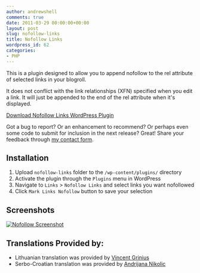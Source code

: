 ```yaml
---
author: andrewshell
comments: true
date: 2011-03-29 00:00:00+00:00
layout: post
slug: nofollow-links
title: Nofollow Links
wordpress_id: 62
categories:
- PHP
---
```


This is a plugin designed to allow you to append nofollow to the rel attribute of selected links in your blogroll.

It does not conflict with the link relationships (XFN) specified when you edit a link. It will just be appended to the end of the rel attribute when it's displayed.

[Download Nofollow Links WordPress Plugin](http://wordpress.org/extend/plugins/nofollow-links/nofollow-links.zip)

Got a bug to report? Or an enhancement to recommend? Or perhaps even some code to submit for inclusion in the next release? Great! Share your feedback through [my contact form](/contact-andrew).

## Installation

1. Upload `nofollow-links` folder to the `/wp-content/plugins/` directory
2. Activate the plugin through the `Plugins` menu in WordPress
3. Navigate to `Links` > `Nofollow Links` and select links you want nofollowed
4. Click `Mark Links Nofollow` button to save your selection

## Screenshots

[![Nofollow Screenshot](/uploads/2011/03/nofollow-screenshot.png)](/uploads/2011/03/nofollow-screenshot.png)

## Translations Provided by:

* Lithuanian translation was provided by [Vincent Grinius](http://www.host1plus.com/)
* Serbo-Croatian translation was provided by [Andrijana Nikolic](http://webhostinggeeks.com/)
